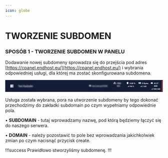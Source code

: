 ```yaml
---
icon: globe
---
```

# TWORZENIE SUBDOMEN
### SPOSÓB 1 - TWORZENIE SUBDOMEN W PANELU

Dodawanie nowej subdomeny sprowadza się do przejścia pod adres [https://cpanel.endhost.eu/](https://cpanel.endhost.eu/) i wybrania odpowiedniej usługi, dla której ma zostać skonfigurowana subdomena.

![](/static/minecraft/infoserwer.png)

Usługa została wybrana, pora na utworzenie subdomeny by tego dokonać przechodzimy do zakładki subdomain po czym wypełniamy odpowiednie pola.

• **SUBDOMAIN** - tutaj wprowadzamy nazwę, pod którą będziemy łączyć się do naszego serwera.

• **DOMAIN** - należy pozostawić to pole bez wprowadzania jakichkolwiek zmian po czym nacisnąć przycisk create.

!!!success
Prawidłowo stworzyliśmy subdomenę.
!!!
